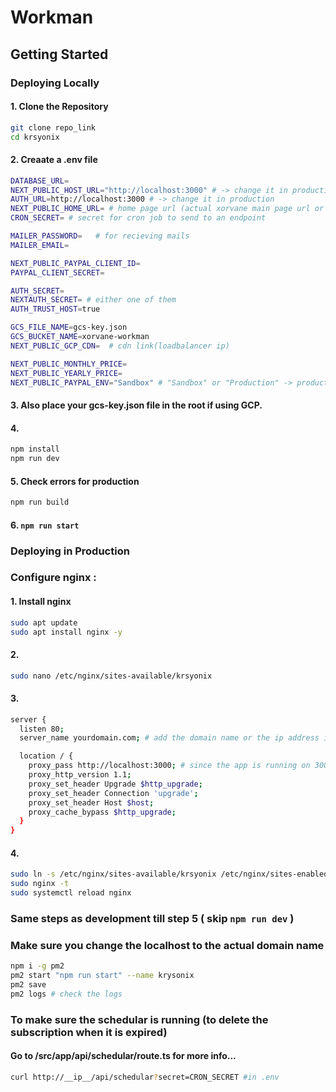 
# Workman

## Getting Started

### Deploying Locally

#### 1. Clone the Repository

```bash
git clone repo_link
cd krsyonix
```

#### 2. Creaate a .env file

```bash
DATABASE_URL= 
NEXT_PUBLIC_HOST_URL="http://localhost:3000" # -> change it in production
AUTH_URL=http://localhost:3000 # -> change it in production
NEXT_PUBLIC_HOME_URL= # home page url (actual xorvane main page url or domain name)
CRON_SECRET= # secret for cron job to send to an endpoint

MAILER_PASSWORD=   # for recieving mails
MAILER_EMAIL=

NEXT_PUBLIC_PAYPAL_CLIENT_ID=
PAYPAL_CLIENT_SECRET=

AUTH_SECRET=
NEXTAUTH_SECRET= # either one of them
AUTH_TRUST_HOST=true

GCS_FILE_NAME=gcs-key.json
GCS_BUCKET_NAME=xorvane-workman
NEXT_PUBLIC_GCP_CDN=  # cdn link(loadbalancer ip)

NEXT_PUBLIC_MONTHLY_PRICE=
NEXT_PUBLIC_YEARLY_PRICE=
NEXT_PUBLIC_PAYPAL_ENV="Sandbox" # "Sandbox" or "Production" -> production while deploying it
```
#### 3. Also place your gcs-key.json file in the root if using GCP.

#### 4. 
```bash
npm install
npm run dev
```

#### 5. Check errors for production
```bash 
npm run build
```

#### 6.  ``` npm run start ```

### Deploying in Production

### Configure nginx : 

#### 1. Install nginx
```bash
sudo apt update
sudo apt install nginx -y
```

#### 2. 
```bash
sudo nano /etc/nginx/sites-available/krsyonix
```

#### 3.
```bash
server {
  listen 80;
  server_name yourdomain.com; # add the domain name or the ip address if not applicable.

  location / {
    proxy_pass http://localhost:3000; # since the app is running on 3000
    proxy_http_version 1.1;
    proxy_set_header Upgrade $http_upgrade;
    proxy_set_header Connection 'upgrade';
    proxy_set_header Host $host;
    proxy_cache_bypass $http_upgrade;
  }
}
```

#### 4.
```bash
sudo ln -s /etc/nginx/sites-available/krsyonix /etc/nginx/sites-enabled/
sudo nginx -t
sudo systemctl reload nginx
```

### Same steps as development till step 5 ( skip ```npm run dev``` )

### Make sure you change the localhost to the actual domain name

```bash
npm i -g pm2
pm2 start "npm run start" --name krysonix
pm2 save
pm2 logs # check the logs
```

### To make sure the schedular is running (to delete the subscription when it is expired)
#### Go to /src/app/api/schedular/route.ts for more info...
```bash
curl http://__ip__/api/schedular?secret=CRON_SECRET #in .env
```